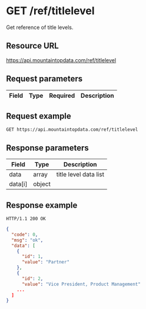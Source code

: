 # GET /ref/titlelevel

Get reference of title levels.  

## Resource URL

https://api.mountaintopdata.com/ref/titlelevel

## Request parameters

| Field | Type | Required | Description |
| ----- | ---- | -------- | ----------- |

## Request example

```http
GET https://api.mountaintopdata.com/ref/titlelevel
```

## Response parameters

| Field   | Type   | Description           |
| ------- | ------ | --------------------- |
| data    | array  | title level data list |
| data[i] | object |                       |

## Response example

```http
HTTP/1.1 200 OK
```

```json
{
  "code": 0,
  "msg": "ok",
  "data": [
    {
      "id": 1,
      "value": "Partner"
    },
    {
      "id": 2,
      "value": "Vice President, Product Management"
    ...
  ]
}
```

